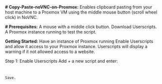**# Copy-Paste-noVNC-on-Proxmox:**
Enables clipboard pasting from your host machine to a Proxmox VM using the middle mouse button (scroll wheel click) in NoVNC.

**# Prerequisites:**
A mouse with a middle click button.
Download Userscripts.
A Proxmox instance running to test the script.

**Getting Started:**
Have an instance of Proxmox running
Enable Userscripts and allow it access to your Proxmox instance.
Userscripts will display a warning if it not allowed access to a website. 

Step 1:
Enable Userscripts
Add + a new script and enter:
<Code>

Save.
